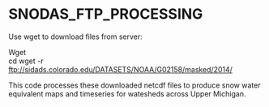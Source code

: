 # SNODAS_FTP_PROCESSING
 Use wget to download files from server:
 
 Wget	
cd 
wget -r ftp://sidads.colorado.edu/DATASETS/NOAA/G02158/masked/2014/

This code 
processes these downloaded netcdf files to produce snow water equivalent maps and timeseries for watesheds across Upper Michigan.

